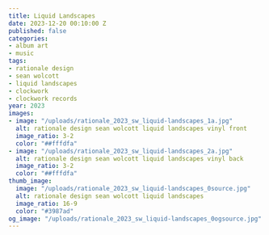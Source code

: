 ```yaml
---
title: Liquid Landscapes
date: 2023-12-20 00:10:00 Z
published: false
categories:
- album art
- music
tags:
- rationale design
- sean wolcott
- liquid landscapes
- clockwork
- clockwork records
year: 2023
images:
- image: "/uploads/rationale_2023_sw_liquid-landscapes_1a.jpg"
  alt: rationale design sean wolcott liquid landscapes vinyl front
  image_ratio: 3-2
  color: "##fffdfa"
- image: "/uploads/rationale_2023_sw_liquid-landscapes_2a.jpg"
  alt: rationale design sean wolcott liquid landscapes vinyl back
  image_ratio: 3-2
  color: "##fffdfa"
thumb_image:
  image: "/uploads/rationale_2023_sw_liquid-landscapes_0source.jpg"
  alt: rationale design sean wolcott liquid landscapes
  image_ratio: 16-9
  color: "#3987ad"
og_image: "/uploads/rationale_2023_sw_liquid-landscapes_0ogsource.jpg"
---
```


